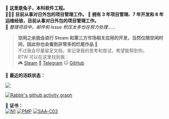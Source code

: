 🐰 **这里是兔子，本科软件工程。**  
🧑🏻‍💼 **目前从事对日外包的项目管理工作。**
🌟 **拥有 3 年项目管理、7 年开发和 8 年运维经验，目前从事对日外包的项目管理工作。**  
📧 *整理项目中，邮件和 Issue 积压太多也在努力处理......*

> **空闲之余我会进行 Steam 和第三方市场相关应用的开发，当然仅限空闲时间，因此你也会看到非常多的烂尾作品 🤦**  
> 不过我会尽量留足文档，来记录我的思考和尝试，希望能帮到你。  
> BTW 可以在这里找到我：  
> 🎮 [Steam](https://steamcommunity.com/id/19970731)
> 💬 [Telegram](https://t.me/rabbirbot00)
> 🐱 [GitHub](https://github.com/senjianlu)

🌟 **最近的活跃状态：**
<div align="left"> <img src="https://github-readme-streak-stats.herokuapp.com/?user=senjianlu" /> </div>

[![Rabbir's github activity graph](https://github-readme-activity-graph.vercel.app/graph?username=senjianlu&theme=github)](https://github.com/senjianlu)

🌟 **证书：**  
[![N1](https://image.senjianlu.com/certificate/N1_badge.png)](https://image.senjianlu.com/certificate/N1.jpg)
[![PMP](https://image.senjianlu.com/blog/2024-09-28/094636.png)](https://www.credly.com/badges/42a0fb25-0848-414b-b968-0a48691817b7/public_url)
[![SAA-C03](https://image.senjianlu.com/blog/2024-12-21/194310.png)](https://www.credly.com/badges/16cf2e27-cde2-43c9-abe7-ee5283ce06f8/public_url)  

